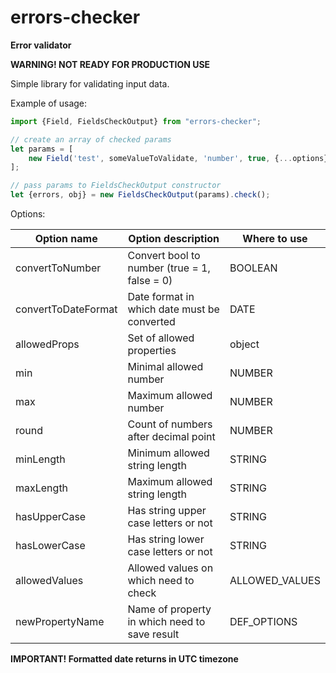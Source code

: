 # errors-checker

**Error validator**

**WARNING! NOT READY FOR PRODUCTION USE**

Simple library for validating input data.

Example of usage:

```typescript
import {Field, FieldsCheckOutput} from "errors-checker";

// create an array of checked params
let params = [
    new Field('test', someValueToValidate, 'number', true, {...options})
];

// pass params to FieldsCheckOutput constructor
let {errors, obj} = new FieldsCheckOutput(params).check();
```

Options:

| Option name           | Option description                                | Where to use      |
| --------------------- | ------------------------------------------------- | ----------------- |
| convertToNumber       | Convert bool to number (true = 1, false = 0)      | BOOLEAN           |
| convertToDateFormat   | Date format in which date must be converted       | DATE              |
| allowedProps          | Set of allowed properties                         | object            |
| min                   | Minimal allowed number                            | NUMBER            |
| max                   | Maximum allowed number                            | NUMBER            |
| round                 | Count of numbers after decimal point              | NUMBER            |
| minLength             | Minimum allowed string length                     | STRING            |
| maxLength             | Maximum allowed string length                     | STRING            |
| hasUpperCase          | Has string upper case letters or not              | STRING            |
| hasLowerCase          | Has string lower case letters or not              | STRING            |
| allowedValues         | Allowed values on which need to check             | ALLOWED_VALUES    |
| newPropertyName       | Name of property in which need to save result     | DEF_OPTIONS       |

**IMPORTANT! Formatted date returns in UTC timezone**
